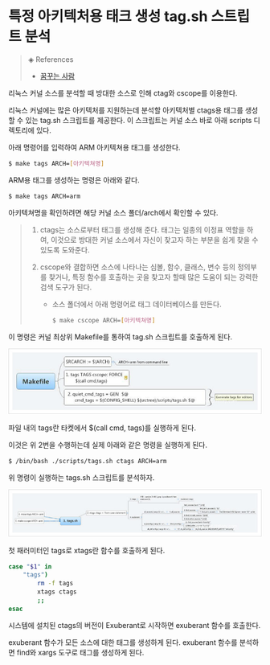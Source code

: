 # 특정 아키텍처용 태크 생성 tag.sh 스트립트 분석
> ◈ References
>
>  - [꿈꾸는 사람](https://dreamlog.tistory.com/69)

리눅스 커널 소스를 분석할 때 방대한 소스로 인해 ctag와 cscope를 이용한다.

리눅스 커널에는 많은 아키텍처를 지원하는데 분석할 아키텍처별 ctags용 태그를 생성할 수 있는 tag.sh 스크립트를 제공한다. 이 스크립트는 커널 소스 바로 아래 scripts 디렉토리에 있다.



아래 명령어를 입력하여 ARM 아키텍쳐용 태그를 생성한다.

```bash
$ make tags ARCH=[아키텍쳐명]
```

ARM용 태그를 생성하는 명령은 아래와 같다.

```bash
$ make tags ARCH=arm
```

아키텍쳐명을 확인하려면 해당 커널 소스 폴더/arch에서 확인할 수 있다.

> 1. ctags는 소스로부터 태그를 생성해 준다. 태그는 일종의 이정표 역할을 하여, 이것으로 방대한 커널 소스에서 자신이 찾고자 하는 부분을 쉽게 찾을 수 있도록 도와준다.
>
> 2. cscope와 결합하면 소스에 나타나는 심볼, 함수, 클래스, 변수 등의 정의부를 찾거나, 특정 함수를 호출하는 곳을 찾고자 할때 많은 도움이 되는 강력한 검색 도구가 된다.
>
>    - 소스 폴더에서 아래 명령어로 태그 데이터베이스를 만든다.
>
>      ```bash
>      $ make cscope ARCH=[아키텍쳐명]
>      ```



이 명령은 커널 최상위 Makefile를 통하여 tag.sh 스크립트를 호출하게 된다.

![img](_media/linux_tags1.jfif)



파일 내의 tags란 타켓에서 $(call cmd, tags)를 실행하게 된다.

이것은 위 2번을 수행하는데 실제 아래와 같은 명령을 실행하게 된다.

```bash
$ /bin/bash ./scripts/tags.sh ctags ARCH=arm
```



위 명령이 실행하는 tags.sh 스크립트를 분석하자.

![img](_media/linux_tags2.jfif)



첫 패러미터인 tags로 xtags란 함수를 호출하게 된다.

```bash
case "$1" in
	"tags")
		rm -f tags
		xtags ctags
		;;
esac
```

시스템에 설치된 ctags의 버전이 Exuberant로 시작하면 exuberant 함수를 호출한다.

exuberant 함수가 모든 소스에 대한 태그를 생성하게 된다. exuberant 함수를 분석하면 find와 xargs 도구로 태그를 생성하게 된다.

